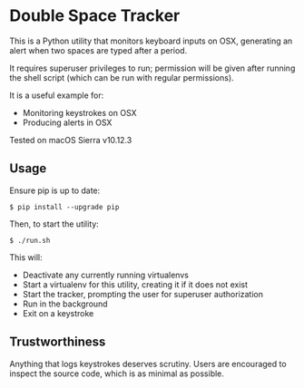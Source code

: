 # Double Space Tracker
This is a Python utility that monitors keyboard inputs on OSX, generating an
alert when two spaces are typed after a period.

It requires superuser privileges to run; permission will be given after
running the shell script (which can be run with regular permissions).

It is a useful example for:

* Monitoring keystrokes on OSX
* Producing alerts in OSX

Tested on macOS Sierra v10.12.3

## Usage
Ensure pip is up to date:

    $ pip install --upgrade pip

Then, to start the utility:

    $ ./run.sh

This will:

* Deactivate any currently running virtualenvs
* Start a virtualenv for this utility, creating it if it does not exist
* Start the tracker, prompting the user for superuser authorization
* Run in the background
* Exit on a keystroke

## Trustworthiness
Anything that logs keystrokes deserves scrutiny. Users are encouraged to
inspect the source code, which is as minimal as possible.

